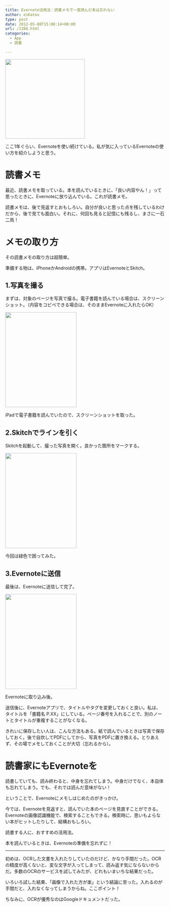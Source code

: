 ```yaml
---
title: Evernote活用法：読書メモで一度読んだ本は忘れない
author: eiKatou
type: post
date: 2012-05-08T15:00:14+00:00
url: /1388.html
categories:
  - App
  - 読書

---
```

[<img src="http://eikatou.net/blog/wp-content/uploads/2012/05/Evernote.png" alt="" title="Evernote" width="251" height="251" class="alignnone size-full wp-image-1390" srcset="/uploads/2012/05/Evernote.png 251w, /uploads/2012/05/Evernote-150x150.png 150w" sizes="(max-width: 251px) 100vw, 251px" />][1]

ここ1年ぐらい、Evernoteを使い続けている。私が気に入っているEvernoteの使い方を紹介しようと思う。

# 読書メモ

最近、読書メモを取っている。本を読んでいるときに、「良い内容やん！」って思ったときに、Evernoteに放り込んでいる。これが読書メモ。

読書メモは、後で見返すとおもしろい。自分が良いと思った点を残しているわけだから、後で見ても面白い。それに、何回も見ると記憶にも残るし、まさに一石二鳥！

<!--more-->

# メモの取り方

その読書メモの取り方は超簡単。
  
準備する物は、iPhoneかAndroidの携帯。アプリはEvernoteとSkitch。

## 1.写真を撮る

まずは、対象のページを写真で撮る。電子書籍を読んでいる場合は、スクリーンショット。（内容をコピペできる場合は、そのままEvernoteに入れたらOK）

[<img src="http://eikatou.net/blog/wp-content/uploads/2012/05/20120508b-225x300.jpg" alt="" title="20120508b" width="225" height="300" class="alignnone size-medium wp-image-1397" srcset="/uploads/2012/05/20120508b-225x300.jpg 225w, /uploads/2012/05/20120508b.jpg 451w" sizes="(max-width: 225px) 100vw, 225px" />][2]
  
iPadで電子書籍を読んでいたので、スクリーンショットを取った。

## 2.Skitchでラインを引く

Skitchを起動して、撮った写真を開く。良かった箇所をマークする。

[<img src="http://eikatou.net/blog/wp-content/uploads/2012/05/20120508a-225x300.jpg" alt="" title="20120508a" width="225" height="300" class="alignnone size-medium wp-image-1398" srcset="/uploads/2012/05/20120508a-225x300.jpg 225w, /uploads/2012/05/20120508a.jpg 451w" sizes="(max-width: 225px) 100vw, 225px" />][3]
  
今回は緑色で囲ってみた。

## 3.Evernoteに送信

最後は、Evernoteに送信して完了。

[<img src="http://eikatou.net/blog/wp-content/uploads/2012/05/20120508c-225x300.jpg" alt="" title="20120508c" width="225" height="300" class="alignnone size-medium wp-image-1396" srcset="/uploads/2012/05/20120508c-225x300.jpg 225w, /uploads/2012/05/20120508c.jpg 451w" sizes="(max-width: 225px) 100vw, 225px" />][4]
  
Evernoteに取り込み後。

送信後に、Evernoteアプリで、タイトルやタグを変更しておくと良い。私は、タイトルを「書籍名 P.XX」にしている。ページ番号を入れることで、別のノートとタイトルが重複することがなくなる。

きれいに保存したい人は、こんな方法もある。紙で読んでいるときは写真で保存しておく。後で自炊してPDFにしてから、写真をPDFに置き換える。とりあえず、その場でメモしておくことが大切（忘れるから）。

# 読書家にもEvernoteを

読書していても、読み終わると、中身を忘れてしまう。中身だけでなく、本自体も忘れてしまう。でも、それでは読んだ意味がない！
  
ということで、Evernoteにメモしはじめたのがきっかけ。

今では、Evernoteを見返すと、読んでいた本のページを見直すことができる。Evernoteの画像認識機能で、検索することもできる。検索時に、思いもよらない本がヒットしたりして、結構おもしろい。

読書する人に、おすすめの活用法。
  
本を読んでいるときは、Evernoteの準備を忘れずに！

* * *

初めは、OCRした文書を入れたりしていたのだけど、かなり手間だった。OCRの精度が高くないと、変な文字が入ってしまって、読み返す気にならないからだ。多数のOCRのサービスを試してみたが、どれもいまいちな結果だった。

いろいろ試した結果、「画像で入れた方が楽」という結論に至った。入れるのが手間だと、入れなくなってしまうからね。ここポイント！

ちなみに、OCRが優秀なのはGoogleドキュメントだった。

 [1]: http://eikatou.net/blog/wp-content/uploads/2012/05/Evernote.png
 [2]: http://eikatou.net/blog/wp-content/uploads/2012/05/20120508b.jpg
 [3]: http://eikatou.net/blog/wp-content/uploads/2012/05/20120508a.jpg
 [4]: http://eikatou.net/blog/wp-content/uploads/2012/05/20120508c.jpg
